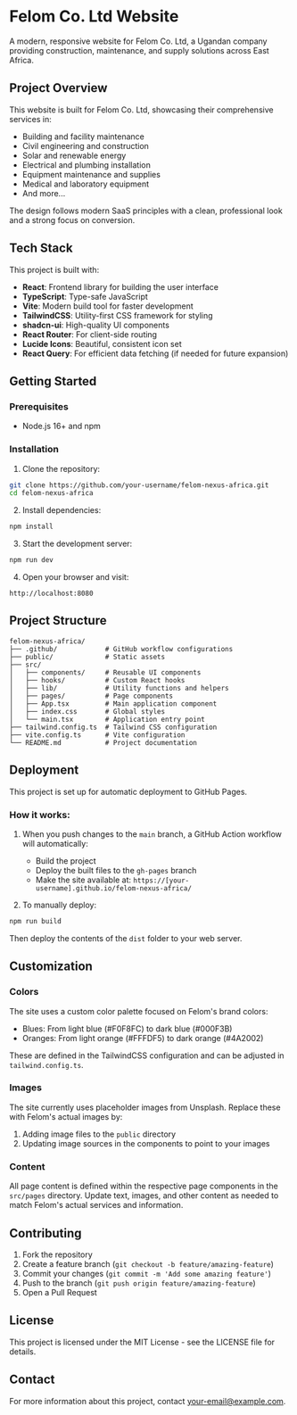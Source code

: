 
# Felom Co. Ltd Website

A modern, responsive website for Felom Co. Ltd, a Ugandan company providing construction, maintenance, and supply solutions across East Africa.

## Project Overview

This website is built for Felom Co. Ltd, showcasing their comprehensive services in:
- Building and facility maintenance
- Civil engineering and construction
- Solar and renewable energy
- Electrical and plumbing installation
- Equipment maintenance and supplies
- Medical and laboratory equipment
- And more...

The design follows modern SaaS principles with a clean, professional look and a strong focus on conversion.

## Tech Stack

This project is built with:

- **React**: Frontend library for building the user interface
- **TypeScript**: Type-safe JavaScript
- **Vite**: Modern build tool for faster development
- **TailwindCSS**: Utility-first CSS framework for styling
- **shadcn-ui**: High-quality UI components
- **React Router**: For client-side routing
- **Lucide Icons**: Beautiful, consistent icon set
- **React Query**: For efficient data fetching (if needed for future expansion)

## Getting Started

### Prerequisites

- Node.js 16+ and npm

### Installation

1. Clone the repository:
```bash
git clone https://github.com/your-username/felom-nexus-africa.git
cd felom-nexus-africa
```

2. Install dependencies:
```bash
npm install
```

3. Start the development server:
```bash
npm run dev
```

4. Open your browser and visit:
```
http://localhost:8080
```

## Project Structure

```
felom-nexus-africa/
├── .github/            # GitHub workflow configurations
├── public/             # Static assets
├── src/
│   ├── components/     # Reusable UI components
│   ├── hooks/          # Custom React hooks
│   ├── lib/            # Utility functions and helpers
│   ├── pages/          # Page components
│   ├── App.tsx         # Main application component
│   ├── index.css       # Global styles
│   └── main.tsx        # Application entry point
├── tailwind.config.ts  # Tailwind CSS configuration
├── vite.config.ts      # Vite configuration
└── README.md           # Project documentation
```

## Deployment

This project is set up for automatic deployment to GitHub Pages.

### How it works:

1. When you push changes to the `main` branch, a GitHub Action workflow will automatically:
   - Build the project
   - Deploy the built files to the `gh-pages` branch
   - Make the site available at: `https://[your-username].github.io/felom-nexus-africa/`

2. To manually deploy:
```bash
npm run build
```

Then deploy the contents of the `dist` folder to your web server.

## Customization

### Colors

The site uses a custom color palette focused on Felom's brand colors:
- Blues: From light blue (#F0F8FC) to dark blue (#000F3B)
- Oranges: From light orange (#FFFDF5) to dark orange (#4A2002)

These are defined in the TailwindCSS configuration and can be adjusted in `tailwind.config.ts`.

### Images

The site currently uses placeholder images from Unsplash. Replace these with Felom's actual images by:
1. Adding image files to the `public` directory
2. Updating image sources in the components to point to your images

### Content

All page content is defined within the respective page components in the `src/pages` directory. Update text, images, and other content as needed to match Felom's actual services and information.

## Contributing

1. Fork the repository
2. Create a feature branch (`git checkout -b feature/amazing-feature`)
3. Commit your changes (`git commit -m 'Add some amazing feature'`)
4. Push to the branch (`git push origin feature/amazing-feature`)
5. Open a Pull Request

## License

This project is licensed under the MIT License - see the LICENSE file for details.

## Contact

For more information about this project, contact [your-email@example.com](mailto:your-email@example.com).
